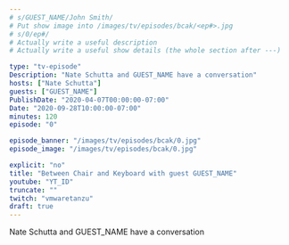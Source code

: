 ```yaml
---
# s/GUEST_NAME/John Smith/
# Put show image into /images/tv/episodes/bcak/<ep#>.jpg
# s/0/ep#/
# Actually write a useful description
# Actually write a useful show details (the whole section after ---)

type: "tv-episode"
Description: "Nate Schutta and GUEST_NAME have a conversation"
hosts: ["Nate Schutta"]
guests: ["GUEST_NAME"]
PublishDate: "2020-04-07T00:00:00-07:00"
Date: "2020-09-28T10:00:00-07:00"
minutes: 120
episode: "0"

episode_banner: "/images/tv/episodes/bcak/0.jpg"
episode_image: "/images/tv/episodes/bcak/0.jpg"

explicit: "no"
title: "Between Chair and Keyboard with guest GUEST_NAME"
youtube: "YT_ID"
truncate: ""
twitch: "vmwaretanzu"
draft: true
---
```


Nate Schutta and GUEST_NAME have a conversation
